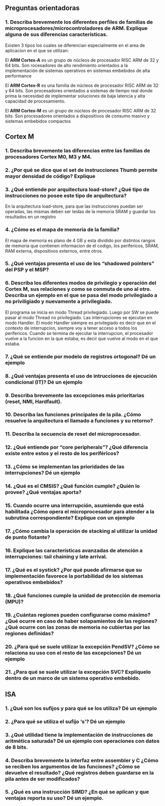 ## Preguntas orientadoras

### 1. Describa brevemente los diferentes perfiles de familias de microprocesadores/microcontroladores de ARM. Explique alguna de sus diferencias características.
Existen 3 tipos los cuales se diferencian especialmente en el area de aplicacion en el que se utilizan:

El **ARM Cortex-A** es un grupo de núcleos de procesador RISC ARM de 32 y 64 bits. Son rocesadores de alto rendimiento orientados a la implementación de
sistemas operativos en sistemas embebidos de alta performance

El **ARM Cortex-R** es una familia de núcleos de procesador RISC ARM de 32 y 64 bits. Son procesadores orientados a sistemas de tiempo real donde prima la necesidad de implementar soluciones de baja latencia y alta capacidad de procesamiento.

El **ARM Cortex-M** es un grupo de núcleos de procesador RISC ARM de 32 bits. Son procesadores orientados a dispositivos de consumo masivo y sistemas embebidos compactos 

## Cortex M
### 1. Describa brevemente las diferencias entre las familias de procesadores Cortex M0, M3 y M4.
### 2. ¿Por qué se dice que el set de instrucciones Thumb permite mayor densidad de código? Explique
### 3. ¿Qué entiende por arquitectura load-store? ¿Qué tipo de instrucciones no posee este tipo de arquitectura?

En la arquitectura load-store, para que las instrucciones puedan ser operadas, las mismas deben ser leidas de la memoria SRAM y guardar los resultados en un registro

### 4. ¿Cómo es el mapa de memoria de la familia?

El mapa de memoria es plano de 4 GB y esta dividido por distintos rangos de memoria que contienen informacion de el codigo, los perifericos, SRAM, RAM externa, dispositivos externos, entre otros.

### 5. ¿Qué ventajas presenta el uso de los “shadowed pointers” del PSP y el MSP?
### 6. Describa los diferentes modos de privilegio y operación del Cortex M, sus relaciones y como se conmuta de uno al otro. Describa un ejemplo en el que se pasa del modo privilegiado a no priviligiado y nuevamente a privilegiado.

El programa se inicia en modo Thread privilegiado. Luego por SW se puede pasar al modo Thread no privilegiado.
Las interrupciones se ejecutan en modo Handler. El modo Handler siempre es privilegiado es decir que en el contexto de interrupcion, siempre voy a tener acceso a todos los perifericos.
Cuando se termina de ejecutar la interrupcion, el procesador vuelve a la funcion en la que estaba, es decir que vuelve al modo en el que estaba.

### 7. ¿Qué se entiende por modelo de registros ortogonal? Dé un ejemplo
### 8. ¿Qué ventajas presenta el uso de intrucciones de ejecución condicional (IT)? Dé un ejemplo
### 9. Describa brevemente las excepciones más prioritarias (reset, NMI, Hardfault).
### 10. Describa las funciones principales de la pila. ¿Cómo resuelve la arquitectura el llamado a funciones y su retorno?
### 11. Describa la secuencia de reset del microprocesador.
### 12. ¿Qué entiende por “core peripherals”? ¿Qué diferencia existe entre estos y el resto de los periféricos?
### 13. ¿Cómo se implementan las prioridades de las interrupciones? Dé un ejemplo
### 14. ¿Qué es el CMSIS? ¿Qué función cumple? ¿Quién lo provee? ¿Qué ventajas aporta?
### 15. Cuando ocurre una interrupción, asumiendo que está habilitada ¿Cómo opera el microprocesador para atender a la subrutina correspondiente? Explique con un ejemplo
### 17. ¿Cómo cambia la operación de stacking al utilizar la unidad de punto flotante?
### 16. Explique las características avanzadas de atención a interrupciones: tail chaining y late arrival.
### 17. ¿Qué es el systick? ¿Por qué puede afirmarse que su implementación favorece la portabilidad de los sistemas operativos embebidos?
### 18. ¿Qué funciones cumple la unidad de protección de memoria (MPU)?
### 19. ¿Cuántas regiones pueden configurarse como máximo? ¿Qué ocurre en caso de haber solapamientos de las regiones? ¿Qué ocurre con las zonas de memoria no cubiertas por las regiones definidas?
### 20. ¿Para qué se suele utilizar la excepción PendSV? ¿Cómo se relaciona su uso con el resto de las excepciones? Dé un ejemplo
### 21. ¿Para qué se suele utilizar la excepción SVC? Expliquelo dentro de un marco de un sistema operativo embebido.

## ISA
### 1. ¿Qué son los sufijos y para qué se los utiliza? Dé un ejemplo
### 2. ¿Para qué se utiliza el sufijo ‘s’? Dé un ejemplo
### 3. ¿Qué utilidad tiene la implementación de instrucciones de aritmética saturada? Dé un ejemplo con operaciones con datos de 8 bits.
### 4. Describa brevemente la interfaz entre assembler y C ¿Cómo se reciben los argumentos de las funciones? ¿Cómo se devuelve el resultado? ¿Qué registros deben guardarse en la pila antes de ser modificados?
### 5. ¿Qué es una instrucción SIMD? ¿En qué se aplican y que ventajas reporta su uso? Dé un ejemplo.

